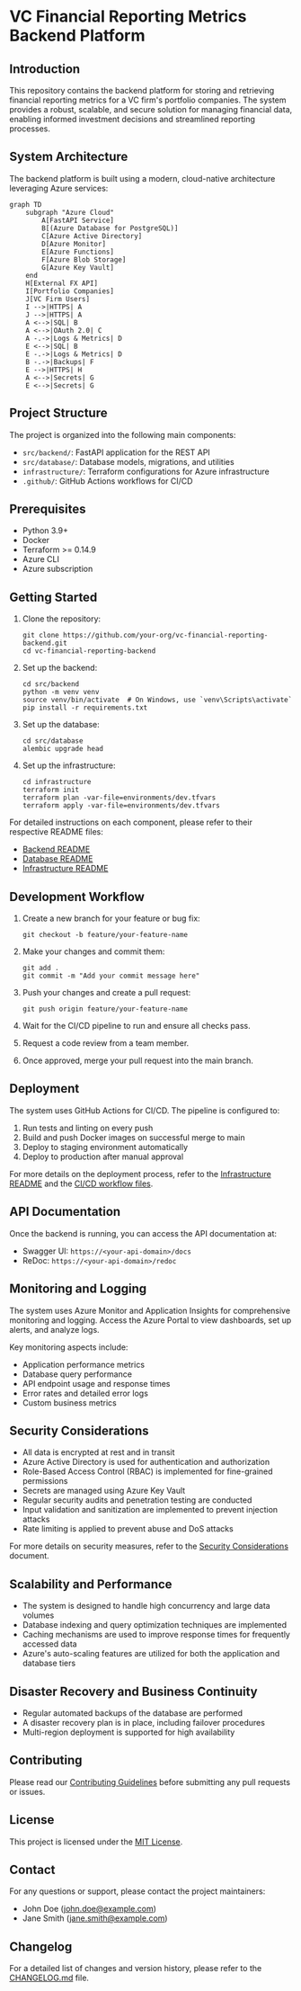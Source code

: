 # VC Financial Reporting Metrics Backend Platform

## Introduction

This repository contains the backend platform for storing and retrieving financial reporting metrics for a VC firm's portfolio companies. The system provides a robust, scalable, and secure solution for managing financial data, enabling informed investment decisions and streamlined reporting processes.

## System Architecture

The backend platform is built using a modern, cloud-native architecture leveraging Azure services:

```mermaid
graph TD
    subgraph "Azure Cloud"
        A[FastAPI Service]
        B[(Azure Database for PostgreSQL)]
        C[Azure Active Directory]
        D[Azure Monitor]
        E[Azure Functions]
        F[Azure Blob Storage]
        G[Azure Key Vault]
    end
    H[External FX API]
    I[Portfolio Companies]
    J[VC Firm Users]
    I -->|HTTPS| A
    J -->|HTTPS| A
    A <-->|SQL| B
    A <-->|OAuth 2.0| C
    A -.->|Logs & Metrics| D
    E <-->|SQL| B
    E -.->|Logs & Metrics| D
    B -.->|Backups| F
    E -->|HTTPS| H
    A <-->|Secrets| G
    E <-->|Secrets| G
```

## Project Structure

The project is organized into the following main components:

- `src/backend/`: FastAPI application for the REST API
- `src/database/`: Database models, migrations, and utilities
- `infrastructure/`: Terraform configurations for Azure infrastructure
- `.github/`: GitHub Actions workflows for CI/CD

## Prerequisites

- Python 3.9+
- Docker
- Terraform >= 0.14.9
- Azure CLI
- Azure subscription

## Getting Started

1. Clone the repository:
   ```
   git clone https://github.com/your-org/vc-financial-reporting-backend.git
   cd vc-financial-reporting-backend
   ```

2. Set up the backend:
   ```
   cd src/backend
   python -m venv venv
   source venv/bin/activate  # On Windows, use `venv\Scripts\activate`
   pip install -r requirements.txt
   ```

3. Set up the database:
   ```
   cd src/database
   alembic upgrade head
   ```

4. Set up the infrastructure:
   ```
   cd infrastructure
   terraform init
   terraform plan -var-file=environments/dev.tfvars
   terraform apply -var-file=environments/dev.tfvars
   ```

For detailed instructions on each component, please refer to their respective README files:
- [Backend README](src/backend/README.md)
- [Database README](src/database/README.md)
- [Infrastructure README](infrastructure/README.md)

## Development Workflow

1. Create a new branch for your feature or bug fix:
   ```
   git checkout -b feature/your-feature-name
   ```

2. Make your changes and commit them:
   ```
   git add .
   git commit -m "Add your commit message here"
   ```

3. Push your changes and create a pull request:
   ```
   git push origin feature/your-feature-name
   ```

4. Wait for the CI/CD pipeline to run and ensure all checks pass.

5. Request a code review from a team member.

6. Once approved, merge your pull request into the main branch.

## Deployment

The system uses GitHub Actions for CI/CD. The pipeline is configured to:

1. Run tests and linting on every push
2. Build and push Docker images on successful merge to main
3. Deploy to staging environment automatically
4. Deploy to production after manual approval

For more details on the deployment process, refer to the [Infrastructure README](infrastructure/README.md) and the [CI/CD workflow files](.github/workflows/).

## API Documentation

Once the backend is running, you can access the API documentation at:

- Swagger UI: `https://<your-api-domain>/docs`
- ReDoc: `https://<your-api-domain>/redoc`

## Monitoring and Logging

The system uses Azure Monitor and Application Insights for comprehensive monitoring and logging. Access the Azure Portal to view dashboards, set up alerts, and analyze logs.

Key monitoring aspects include:
- Application performance metrics
- Database query performance
- API endpoint usage and response times
- Error rates and detailed error logs
- Custom business metrics

## Security Considerations

- All data is encrypted at rest and in transit
- Azure Active Directory is used for authentication and authorization
- Role-Based Access Control (RBAC) is implemented for fine-grained permissions
- Secrets are managed using Azure Key Vault
- Regular security audits and penetration testing are conducted
- Input validation and sanitization are implemented to prevent injection attacks
- Rate limiting is applied to prevent abuse and DoS attacks

For more details on security measures, refer to the [Security Considerations](docs/SECURITY.md) document.

## Scalability and Performance

- The system is designed to handle high concurrency and large data volumes
- Database indexing and query optimization techniques are implemented
- Caching mechanisms are used to improve response times for frequently accessed data
- Azure's auto-scaling features are utilized for both the application and database tiers

## Disaster Recovery and Business Continuity

- Regular automated backups of the database are performed
- A disaster recovery plan is in place, including failover procedures
- Multi-region deployment is supported for high availability

## Contributing

Please read our [Contributing Guidelines](.github/CONTRIBUTING.md) before submitting any pull requests or issues.

## License

This project is licensed under the [MIT License](LICENSE).

## Contact

For any questions or support, please contact the project maintainers:

- John Doe (john.doe@example.com)
- Jane Smith (jane.smith@example.com)

## Changelog

For a detailed list of changes and version history, please refer to the [CHANGELOG.md](CHANGELOG.md) file.